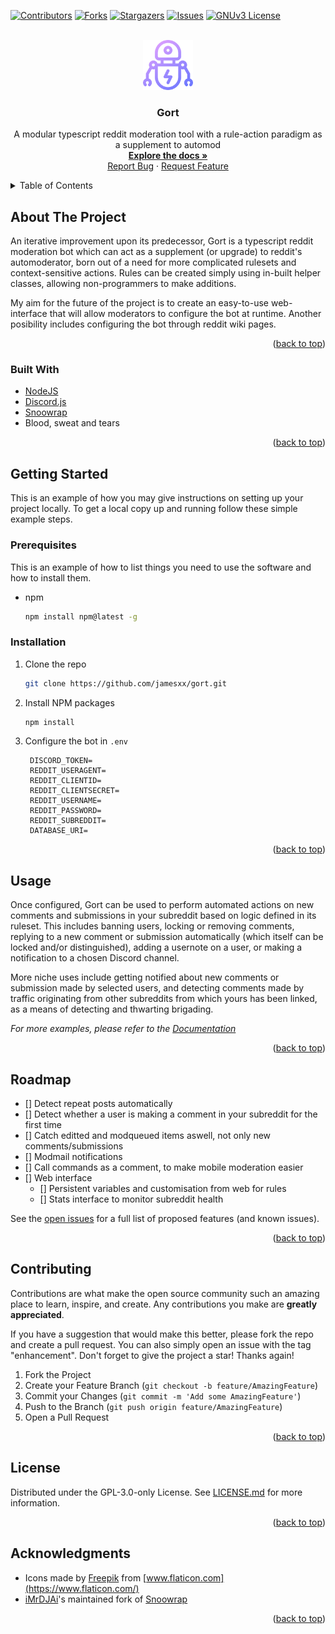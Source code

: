 <div id="top"></div>

[![Contributors][contributors-shield]][contributors-url]
[![Forks][forks-shield]][forks-url]
[![Stargazers][stars-shield]][stars-url]
[![Issues][issues-shield]][issues-url]
[![GNUv3 License][license-shield]][license-url]


<!-- PROJECT LOGO -->
<br />
<div align="center">
  <a href="https://github.com/jamesxx/gort">
    <img src="images/gort_logo_128.png" alt="Logo" width="80" height="80">
  </a>

<h3 align="center">Gort</h3>

  <p align="center">
    A modular typescript reddit moderation tool with a rule-action paradigm as a supplement to automod
    <br />
    <a href="https://github.com/jamesxx/gort"><strong>Explore the docs »</strong></a>
    <br />
    <a href="https://github.com/jamesxx/gort/issues">Report Bug</a>
    ·
    <a href="https://github.com/jamesxx/gort/issues">Request Feature</a>
  </p>
</div>



<!-- TABLE OF CONTENTS -->
<details>
  <summary>Table of Contents</summary>
  <ol>
    <li>
      <a href="#about-the-project">About The Project</a>
      <ul>
        <li><a href="#built-with">Built With</a></li>
      </ul>
    </li>
    <li>
      <a href="#getting-started">Getting Started</a>
      <ul>
        <li><a href="#prerequisites">Prerequisites</a></li>
        <li><a href="#installation">Installation</a></li>
      </ul>
    </li>
    <li><a href="#usage">Usage</a></li>
    <li><a href="#roadmap">Roadmap</a></li>
    <li><a href="#contributing">Contributing</a></li>
    <li><a href="#license">License</a></li>
    <li><a href="#acknowledgments">Acknowledgments</a></li>
  </ol>
</details>



<!-- ABOUT THE PROJECT -->
## About The Project

An iterative improvement upon its predecessor, Gort is a typescript reddit moderation bot which can act as a supplement (or upgrade) to reddit's automoderator, born out of a need for more complicated rulesets and context-sensitive actions. Rules can be created simply using in-built helper classes, allowing non-programmers to make additions.

My aim for the future of the project is to create an easy-to-use web-interface that will allow moderators to configure the bot at runtime. Another posibility includes configuring the bot through reddit wiki pages.

<p align="right">(<a href="#top">back to top</a>)</p>



### Built With

* [NodeJS](https://nodejs.org/)
* [Discord.js](https://discord.js.org/)
* [Snoowrap](https://github.com/not-an-aardvark/snoowrap)
* Blood, sweat and tears

<p align="right">(<a href="#top">back to top</a>)</p>


<!-- GETTING STARTED -->
## Getting Started

This is an example of how you may give instructions on setting up your project locally.
To get a local copy up and running follow these simple example steps.

### Prerequisites

This is an example of how to list things you need to use the software and how to install them.
* npm
  ```sh
  npm install npm@latest -g
  ```

### Installation

1. Clone the repo
   ```sh
   git clone https://github.com/jamesxx/gort.git
   ```
2. Install NPM packages
   ```sh
   npm install
   ```
3. Configure the bot in `.env`
   ```env
    DISCORD_TOKEN=
    REDDIT_USERAGENT=
    REDDIT_CLIENTID=
    REDDIT_CLIENTSECRET=
    REDDIT_USERNAME=
    REDDIT_PASSWORD=
    REDDIT_SUBREDDIT=
    DATABASE_URI=
   ```

<p align="right">(<a href="#top">back to top</a>)</p>



<!-- USAGE EXAMPLES -->
## Usage

Once configured, Gort can be used to perform automated actions on new comments and submissions in your subreddit based on logic defined in its ruleset. This includes banning users, locking or removing comments, replying to a new comment or submission automatically (which itself can be locked and/or distinguished), adding a usernote on a user, or making a notification to a chosen Discord channel.

More niche uses include getting notified about new comments or submission made by selected users, and detecting comments made by traffic originating from other subreddits from which yours has been linked, as a means of detecting and thwarting brigading.

_For more examples, please refer to the [Documentation](https://example.com)_

<p align="right">(<a href="#top">back to top</a>)</p>



<!-- ROADMAP -->
## Roadmap

- [] Detect repeat posts automatically
- [] Detect whether a user is making a comment in your subreddit for the first time
- [] Catch editted and modqueued items aswell, not only new comments/submissions
- [] Modmail notifications
- [] Call commands as a comment, to make mobile moderation easier
- [] Web interface
    - [] Persistent variables and customisation from web for rules
    - [] Stats interface to monitor subreddit health

See the [open issues](https://github.com/jamesxx/gort/issues) for a full list of proposed features (and known issues).

<p align="right">(<a href="#top">back to top</a>)</p>



<!-- CONTRIBUTING -->
## Contributing

Contributions are what make the open source community such an amazing place to learn, inspire, and create. Any contributions you make are **greatly appreciated**.

If you have a suggestion that would make this better, please fork the repo and create a pull request. You can also simply open an issue with the tag "enhancement".
Don't forget to give the project a star! Thanks again!

1. Fork the Project
2. Create your Feature Branch (`git checkout -b feature/AmazingFeature`)
3. Commit your Changes (`git commit -m 'Add some AmazingFeature'`)
4. Push to the Branch (`git push origin feature/AmazingFeature`)
5. Open a Pull Request

<p align="right">(<a href="#top">back to top</a>)</p>



<!-- LICENSE -->
## License

Distributed under the GPL-3.0-only License. See [LICENSE.md](https://github.com/jamesxx/gort/blob/master/LICENSE.md) for more information.

<p align="right">(<a href="#top">back to top</a>)</p>

<!-- ACKNOWLEDGMENTS -->
## Acknowledgments

* Icons made by [Freepik](https://www.flaticon.com/authors/freepik) from [www.flaticon.com](https://www.flaticon.com/) 
* [iMrDJAi](https://github.com/iMrDJAi/)'s maintained fork of [Snoowrap](https://github.com/iMrDJAi/snoowrap)

<p align="right">(<a href="#top">back to top</a>)</p>



<!-- MARKDOWN LINKS & IMAGES -->
<!-- https://www.markdownguide.org/basic-syntax/#reference-style-links -->
[contributors-shield]: https://img.shields.io/github/contributors/jamesxx/gort.svg?style=for-the-badge
[contributors-url]: https://github.com/jamesxx/gort/graphs/contributors

[forks-shield]: https://img.shields.io/github/forks/jamesxx/gort.svg?style=for-the-badge
[forks-url]: https://github.com/jamesxx/gort/network/members

[stars-shield]: https://img.shields.io/github/stars/jamesxx/gort.svg?style=for-the-badge
[stars-url]: https://github.com/jamesxx/gort/stargazers

[issues-shield]: https://img.shields.io/github/issues/jamesxx/gort.svg?style=for-the-badge

[issues-url]: https://github.com/jamesxx/gort/issues

[license-shield]: https://img.shields.io/github/license/jamesxx/gort.svg?style=for-the-badge
[license-url]: https://github.com/jamesxx/gort/blob/master/LICENSE.md

